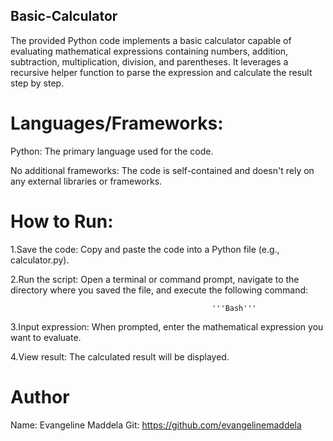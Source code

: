 ## Basic-Calculator
The provided Python code implements a basic calculator capable of evaluating mathematical expressions containing numbers, addition, subtraction, multiplication, division, and parentheses. It leverages a recursive helper function to parse the expression and calculate the result step by step.

# Languages/Frameworks:

Python: The primary language used for the code.


No additional frameworks: The code is self-contained and doesn't rely on any external libraries or frameworks.

# How to Run:

1.Save the code: Copy and paste the code into a Python file (e.g., calculator.py).

2.Run the script: Open a terminal or command prompt, navigate to the directory where you saved the file, and execute the following command:

                                                 '''Bash'''

3.Input expression: When prompted, enter the mathematical expression you want to evaluate.

4.View result: The calculated result will be displayed.

# Author
Name: Evangeline Maddela
Git: https://github.com/evangelinemaddela
